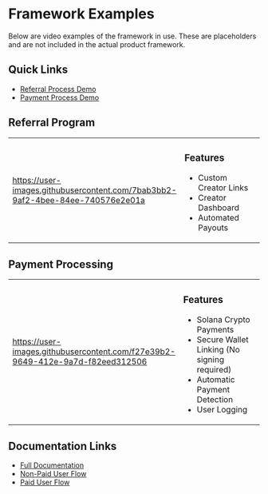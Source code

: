 # Framework Examples

Below are video examples of the framework in use. These are placeholders and are not included in the actual product framework.

## Quick Links
- [Referral Process Demo](#referral-program)
- [Payment Process Demo](#payment-processing)

## Referral Program

<table>
<tr>
<td width="60%">

https://user-images.githubusercontent.com/7bab3bb2-9af2-4bee-84ee-740576e2e01a

</td>
<td width="40%" valign="top">

### Features
- Custom Creator Links
- Creator Dashboard
- Automated Payouts

</td>
</tr>
</table>

## Payment Processing

<table>
<tr>
<td width="60%">

https://user-images.githubusercontent.com/f27e39b2-9649-412e-9a7d-f82eed312506

</td>
<td width="40%" valign="top">

### Features
- Solana Crypto Payments
- Secure Wallet Linking (No signing required)
- Automatic Payment Detection
- User Logging

</td>
</tr>
</table>

## Documentation Links

- [Full Documentation](../README.md#documentation)
- [Non-Paid User Flow]([[../README.md#non-paid-users-bot-interactions](https://github.com/mueseralex/showcase/tree/Telegram-Framework#non-paid-users-bot-interactions))
- [Paid User Flow](../README.md#paid-users-bot-interactions)
